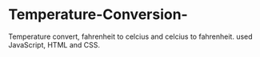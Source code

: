# Temperature-Conversion-

Temperature convert, fahrenheit to celcius and celcius to fahrenheit.
used JavaScript, HTML and CSS.
